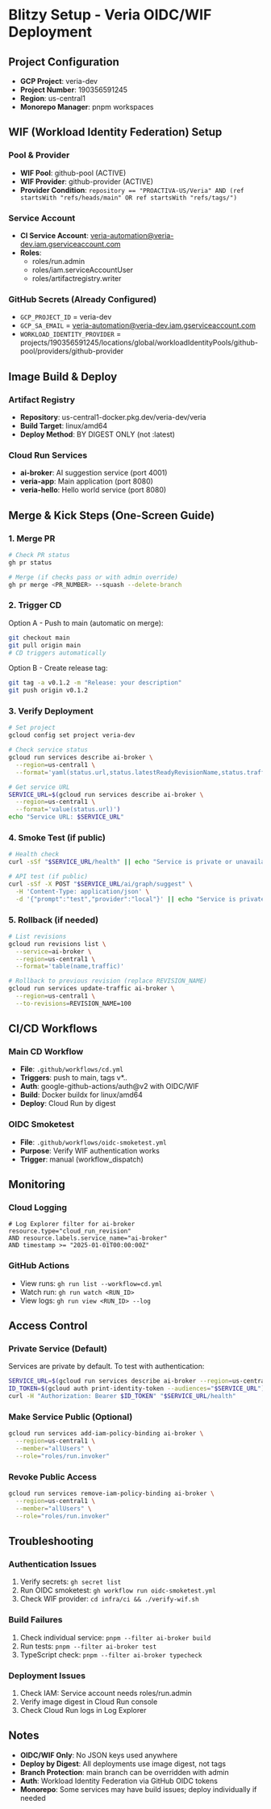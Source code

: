 # Blitzy Setup - Veria OIDC/WIF Deployment

## Project Configuration

- **GCP Project**: veria-dev
- **Project Number**: 190356591245
- **Region**: us-central1
- **Monorepo Manager**: pnpm workspaces

## WIF (Workload Identity Federation) Setup

### Pool & Provider
- **WIF Pool**: github-pool (ACTIVE)
- **WIF Provider**: github-provider (ACTIVE)
- **Provider Condition**: `repository == "PROACTIVA-US/Veria" AND (ref startsWith "refs/heads/main" OR ref startsWith "refs/tags/")`

### Service Account
- **CI Service Account**: veria-automation@veria-dev.iam.gserviceaccount.com
- **Roles**:
  - roles/run.admin
  - roles/iam.serviceAccountUser
  - roles/artifactregistry.writer

### GitHub Secrets (Already Configured)
- `GCP_PROJECT_ID` = veria-dev
- `GCP_SA_EMAIL` = veria-automation@veria-dev.iam.gserviceaccount.com
- `WORKLOAD_IDENTITY_PROVIDER` = projects/190356591245/locations/global/workloadIdentityPools/github-pool/providers/github-provider

## Image Build & Deploy

### Artifact Registry
- **Repository**: us-central1-docker.pkg.dev/veria-dev/veria
- **Build Target**: linux/amd64
- **Deploy Method**: BY DIGEST ONLY (not :latest)

### Cloud Run Services
- **ai-broker**: AI suggestion service (port 4001)
- **veria-app**: Main application (port 8080)
- **veria-hello**: Hello world service (port 8080)

## Merge & Kick Steps (One-Screen Guide)

### 1. Merge PR
```bash
# Check PR status
gh pr status

# Merge (if checks pass or with admin override)
gh pr merge <PR_NUMBER> --squash --delete-branch
```

### 2. Trigger CD
Option A - Push to main (automatic on merge):
```bash
git checkout main
git pull origin main
# CD triggers automatically
```

Option B - Create release tag:
```bash
git tag -a v0.1.2 -m "Release: your description"
git push origin v0.1.2
```

### 3. Verify Deployment
```bash
# Set project
gcloud config set project veria-dev

# Check service status
gcloud run services describe ai-broker \
  --region=us-central1 \
  --format='yaml(status.url,status.latestReadyRevisionName,status.traffic)'

# Get service URL
SERVICE_URL=$(gcloud run services describe ai-broker \
  --region=us-central1 \
  --format='value(status.url)')
echo "Service URL: $SERVICE_URL"
```

### 4. Smoke Test (if public)
```bash
# Health check
curl -sSf "$SERVICE_URL/health" || echo "Service is private or unavailable"

# API test (if public)
curl -sSf -X POST "$SERVICE_URL/ai/graph/suggest" \
  -H 'Content-Type: application/json' \
  -d '{"prompt":"test","provider":"local"}' || echo "Service is private"
```

### 5. Rollback (if needed)
```bash
# List revisions
gcloud run revisions list \
  --service=ai-broker \
  --region=us-central1 \
  --format='table(name,traffic)'

# Rollback to previous revision (replace REVISION_NAME)
gcloud run services update-traffic ai-broker \
  --region=us-central1 \
  --to-revisions=REVISION_NAME=100
```

## CI/CD Workflows

### Main CD Workflow
- **File**: `.github/workflows/cd.yml`
- **Triggers**: push to main, tags v*.*.*
- **Auth**: google-github-actions/auth@v2 with OIDC/WIF
- **Build**: Docker buildx for linux/amd64
- **Deploy**: Cloud Run by digest

### OIDC Smoketest
- **File**: `.github/workflows/oidc-smoketest.yml`
- **Purpose**: Verify WIF authentication works
- **Trigger**: manual (workflow_dispatch)

## Monitoring

### Cloud Logging
```
# Log Explorer filter for ai-broker
resource.type="cloud_run_revision"
AND resource.labels.service_name="ai-broker"
AND timestamp >= "2025-01-01T00:00:00Z"
```

### GitHub Actions
- View runs: `gh run list --workflow=cd.yml`
- Watch run: `gh run watch <RUN_ID>`
- View logs: `gh run view <RUN_ID> --log`

## Access Control

### Private Service (Default)
Services are private by default. To test with authentication:
```bash
SERVICE_URL=$(gcloud run services describe ai-broker --region=us-central1 --format='value(status.url)')
ID_TOKEN=$(gcloud auth print-identity-token --audiences="$SERVICE_URL")
curl -H "Authorization: Bearer $ID_TOKEN" "$SERVICE_URL/health"
```

### Make Service Public (Optional)
```bash
gcloud run services add-iam-policy-binding ai-broker \
  --region=us-central1 \
  --member="allUsers" \
  --role="roles/run.invoker"
```

### Revoke Public Access
```bash
gcloud run services remove-iam-policy-binding ai-broker \
  --region=us-central1 \
  --member="allUsers" \
  --role="roles/run.invoker"
```

## Troubleshooting

### Authentication Issues
1. Verify secrets: `gh secret list`
2. Run OIDC smoketest: `gh workflow run oidc-smoketest.yml`
3. Check WIF provider: `cd infra/ci && ./verify-wif.sh`

### Build Failures
1. Check individual service: `pnpm --filter ai-broker build`
2. Run tests: `pnpm --filter ai-broker test`
3. TypeScript check: `pnpm --filter ai-broker typecheck`

### Deployment Issues
1. Check IAM: Service account needs roles/run.admin
2. Verify image digest in Cloud Run console
3. Check Cloud Run logs in Log Explorer

## Notes
- **OIDC/WIF Only**: No JSON keys used anywhere
- **Deploy by Digest**: All deployments use image digest, not tags
- **Branch Protection**: main branch can be overridden with admin
- **Auth**: Workload Identity Federation via GitHub OIDC tokens
- **Monorepo**: Some services may have build issues; deploy individually if needed